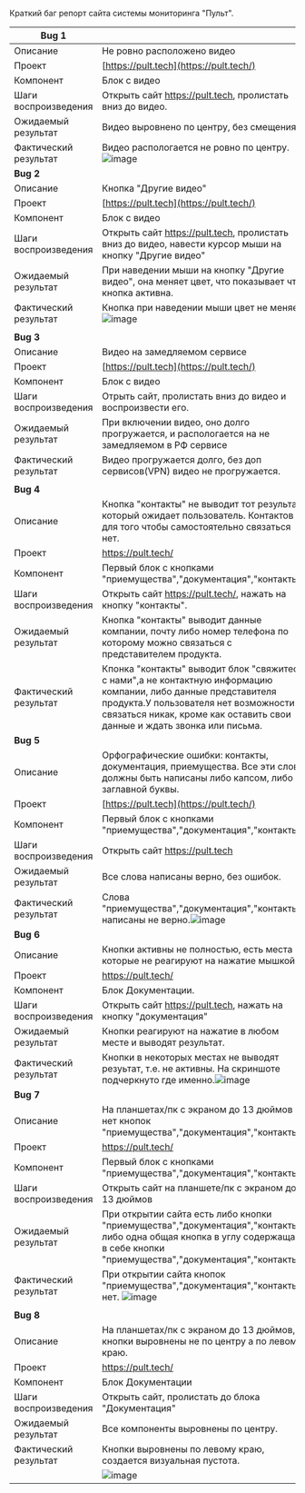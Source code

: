 Краткий баг репорт сайта системы мониторинга "Пульт".

|    Bug 1              |                                                                                                                                                                                                                                     |
| --------------------- | ----------------------------------------------------------------------------------------------------------------------------------------------------------------------------------------------------------------------------------- |
| Описание              | Не ровно расположено видео                                                                                                                                                                                                          |
| Проект                | [https://pult.tech](https://pult.tech/)                                                                                                                                                                                             |
| Компонент             | Блок с видео                                                                                                                                                                                                                        |
| Шаги воспроизведения  | Открыть сайт https://pult.tech, пролистать вниз до видео.                                                                                                                                                                           |
| Ожидаемый результат   | Видео выровнено по центру, без смещения.                                                                                                                                                                                            |
| Фактический результат | Видео распологается не ровно по центру.     ![image](https://github.com/user-attachments/assets/592d0b3d-8fa3-417f-9f5c-ced916cbb113)
|     **Bug 2**         |                                                                                                                                                                                                                                     |
| Описание              | Кнопка "Другие видео"                                                                                                                                                                                                               |
| Проект                | [https://pult.tech](https://pult.tech/)                                                                                                                                                                                             |
| Компонент             | Блок с видео                                                                                                                                                                                                                        |
| Шаги воспроизведения  | Открыть сайт https://pult.tech, пролистать вниз до видео, навести курсор мыши на кнопку "Другие видео"                                                                                                                              |
| Ожидаемый результат   | При наведении мыши на кнопку "Другие видео", она меняет цвет, что показывает что кнопка активна.                                                                                                                                    |
| Фактический результат | Кнопка при наведении мыши цвет не меняет.![image](https://github.com/user-attachments/assets/7f09f8f1-9c42-43d5-9d54-8d535b065b79)
|                       |
|     **Bug 3**         |                                                                                                                                                                                                                                     |
| Описание              | Видео на замедляемом сервисе                                                                                                                                                                                                        |
| Проект                | [https://pult.tech](https://pult.tech/)                                                                                                                                                                                             |
| Компонент             | Блок с видео                                                                                                                                                                                                                        |
| Шаги воспроизведения  | Отрыть сайт, пролистать вниз до видео и воспроизвести его.                                                                                                                                                                          |
| Ожидаемый результат   | При включении видео, оно долго прогружается, и распологается на не замедляемом в РФ сервисе                                                                                                                                         |
| Фактический результат | Видео прогружается долго, без доп сервисов(VPN) видео не прогружается.
|                       |
|        **Bug 4**      |                                                                                                                                                                                                                                     |
| Описание              | Кнопка "контакты" не выводит тот результат который ожидает пользователь. Контактов для того чтобы самостоятельно связаться нет.                                                                                                     |
| Проект                | https://pult.tech/                                                                                                                                                                                                                  |
| Компонент             | Первый блок с кнопками "приемущества","документация","контакты".                                                                                                                                                                    |
| Шаги воспроизведения  | Открыть сайт https://pult.tech/, нажать на кнопку "контакты".                                                                                                                                                                       |
| Ожидаемый результат   | Кнопка "контакты" выводит данные компании, почту либо номер телефона по которому можно связаться с представителем продукта.                                                                                                         |
| Фактический результат | Кпонка "контакты" выводит блок "свяжитесь с нами",а не контактную информацию компании, либо данные представителя продукта.У пользователя нет возможности связаться никак, кроме как оставить свои данные и ждать звонка или письма. |
|         **Bug 5**     |                                                                                                                                                                                                                                     |
| Описание              | Орфографические ошибки: контакты, документация, приемущества. Все эти слова должны быть написаны либо капсом, либо с заглавной буквы.                                                                                               |
| Проект                | [https://pult.tech](https://pult.tech/)                                                                                                                                                                                             |
| Компонент             | Первый блок с кнопками "приемущества","документация","контакты".                                                                                                                                                                    |
| Шаги воспроизведения  | Открыть сайт https://pult.tech                                                                                                                                                                                                      |
| Ожидаемый результат   | Все слова написаны верно, без ошибок.                                                                                                                                                                                               |
| Фактический результат | Слова "приемущества","документация","контакты" написаны не верно.![image](https://github.com/user-attachments/assets/bb86c59b-2b3a-4a11-a690-5fea4f122404)
|         **Bug 6**     |                                                                                                                                                                                                                                     |
| Описание              | Кнопки активны не полностью, есть места которые не реагируют на нажатие мышкой.                                                                                                                                                     |
| Проект                | https://pult.tech/                                                                                                                                                                                                                  |
| Компонент             | Блок Документации.                                                                                                                                                                                                                  |
| Шаги воспроизведения  | Открыть сайт https://pult.tech, нажать на кнопку "документация"                                                                                                                                                                     |
| Ожидаемый результат   | Кнопки реагируют на нажатие в любом месте и выводят результат.                                                                                                                                                                      |
| Фактический результат | Кнопки в некоторых местах не выводят резуьтат, т.е. не активны. На скриншоте подчеркнуто где именно.![image](https://github.com/user-attachments/assets/f3c7f34e-313c-4c27-a21c-d3bdac23c74a)
|        **Bug 7**      |                                                                                                                                                                                                                                     |
| Описание              | На планшетах/пк с экраном до 13 дюймов  нет кнопок "приемущества","документация","контакты.                                                                                                                                         |
| Проект                | https://pult.tech/                                                                                                                                                                                                                  |
| Компонент             | Первый блок с кнопками "приемущества","документация","контакты".                                                                                                                                                                    |
| Шаги воспроизведения  | Открыть сайт на планшете/пк с экраном до 13 дюймов                                                                                                                                                                                  |
| Ожидаемый результат   | При открытии сайта есть либо кнопки "приемущества","документация","контакты", либо одна общая кнопка в углу содержащая в себе кнопки "приемущества","документация","контакты".                                                      |
| Фактический результат | При открытии сайта кнопок "приемущества","документация","контакты" нет. ![image](https://github.com/user-attachments/assets/5b4d3522-56b7-4e2c-8a09-02bce489d87f)
|                       |
|        **Bug 8**      |                                                                                                                                                                                                                                     |
| Описание              | На планшетах/пк с экраном до 13 дюймов, кнопки выровнены не по центру а по левому краю.                                                                                                                                             |
| Проект                | https://pult.tech/                                                                                                                                                                                                                  |
| Компонент             | Блок Документации                                                                                                                                                                                                                   |
| Шаги воспроизведения  | Открыть сайт, пролистать до блока "Документация"                                                                                                                                                                                    |
| Ожидаемый результат   | Все компоненты выровнены по центру.                                                                                                                                                                                                 |
| Фактический результат | Кнопки выровнены по левому краю, создается визуальная пустота.
|                       |![image](https://github.com/user-attachments/assets/09dfccfc-58c7-40be-a01b-d7a1b118b374)
  
